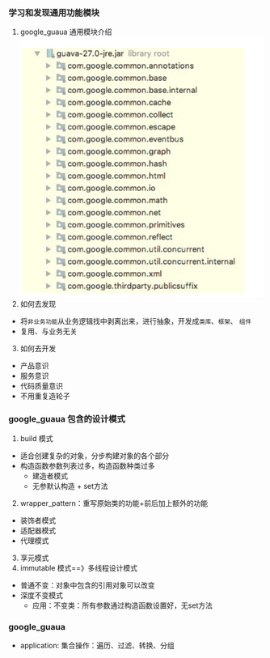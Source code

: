 ### 学习和发现通用功能模块
1. google_guaua 通用模块介绍
  ![google_guaua](../images/common.png)
2. 如何去发现
  + 将`非业务功能`从业务逻辑找中剥离出来，进行抽象，开发成`类库`、`框架`、 `组件` 
  + 复用、与业务无关
3. 如何去开发
  + 产品意识
  + 服务意识
  + 代码质量意识
  + 不用重复造轮子

### google_guaua 包含的设计模式
1. build 模式
  + 适合创建复杂的对象，分步构建对象的各个部分
  + 构造函数参数列表过多，构造函数种类过多
    + 建造者模式
    + 无参默认构造 + set方法

2. wrapper_pattern：重写原始类的功能+前后加上额外的功能
  + 装饰者模式
  + 适配器模式
  + 代理模式
3. 享元模式
4. immutable 模式==》多线程设计模式
  + 普通不变：对象中包含的引用对象可以改变
  + 深度不变模式
    + 应用：不变类：所有参数通过构造函数设置好，无set方法

### google_guaua 
  + application: 集合操作：遍历、过滤、转换、分组
